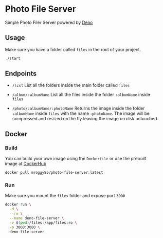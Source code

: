 # Photo File Server

Simple Photo Filer Server powered by [Deno](https://deno.land/)

## Usage
Make sure you have a folder called `files` in the root of your project.

```sh
./start
```

## Endpoints
* `/list`
List all the folders inside the main folder called `files`

* `/album/:albumName`
List all the files inside the folder `:albumName` inside `files`

* `/photo/:albumName/:photoName`
Returns the image inside the folder `:albumName` inside `files` with the name `:photoName`.
The image will be compressed and resized on the fly leaving the image on disk untouched.

## Docker

### Build
You can build your own image using the `Dockerfile` or use the prebuilt image at [DockerHub](https://hub.docker.com/r/mroggy85/photo-file-server)
```sh
docker pull mroggy85/photo-file-server:latest
```

### Run
Make sure you mount the `files` folder and expose port `3000`
```sh
docker run \
  -d \
  --rm \
  --name deno-file-server \
  -v $(pwd)/files:/app/files:ro \
  -p 3000:3000 \
  deno-file-server
```
